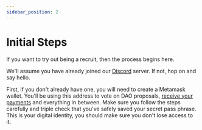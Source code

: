 ```yaml
---
sidebar_position: 2
---
```


# Initial Steps

If you want to try out being a recruit, then the process begins here.

We'll assume you have already joined our [Discord](discord.com/korsandao) server. If not, hop on and say hello.

First, if you don't already have one, you will need to create a Metamask wallet. You'll be using this address to vote on DAO proposals, [receive your payments](../basics/financials) and everything in between. Make sure you follow the steps carefully and triple check that you've safely saved your secret pass phrase. This is your digital identity, you should make sure you don't lose access to it.
